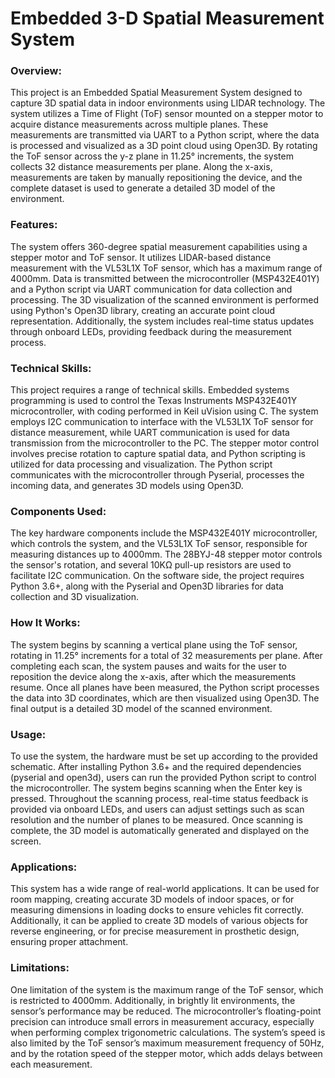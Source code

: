 # Embedded 3-D Spatial Measurement System 
### Overview:
This project is an Embedded Spatial Measurement System designed to capture 3D spatial data in indoor environments using LIDAR technology. The system utilizes a Time of Flight (ToF) sensor mounted on a stepper motor to acquire distance measurements across multiple planes. These measurements are transmitted via UART to a Python script, where the data is processed and visualized as a 3D point cloud using Open3D. By rotating the ToF sensor across the y-z plane in 11.25° increments, the system collects 32 distance measurements per plane. Along the x-axis, measurements are taken by manually repositioning the device, and the complete dataset is used to generate a detailed 3D model of the environment.

### Features:
The system offers 360-degree spatial measurement capabilities using a stepper motor and ToF sensor. It utilizes LIDAR-based distance measurement with the VL53L1X ToF sensor, which has a maximum range of 4000mm. Data is transmitted between the microcontroller (MSP432E401Y) and a Python script via UART communication for data collection and processing. The 3D visualization of the scanned environment is performed using Python's Open3D library, creating an accurate point cloud representation. Additionally, the system includes real-time status updates through onboard LEDs, providing feedback during the measurement process.

### Technical Skills:
This project requires a range of technical skills. Embedded systems programming is used to control the Texas Instruments MSP432E401Y microcontroller, with coding performed in Keil uVision using C. The system employs I2C communication to interface with the VL53L1X ToF sensor for distance measurement, while UART communication is used for data transmission from the microcontroller to the PC. The stepper motor control involves precise rotation to capture spatial data, and Python scripting is utilized for data processing and visualization. The Python script communicates with the microcontroller through Pyserial, processes the incoming data, and generates 3D models using Open3D.

### Components Used:
The key hardware components include the MSP432E401Y microcontroller, which controls the system, and the VL53L1X ToF sensor, responsible for measuring distances up to 4000mm. The 28BYJ-48 stepper motor controls the sensor's rotation, and several 10KΩ pull-up resistors are used to facilitate I2C communication. On the software side, the project requires Python 3.6+, along with the Pyserial and Open3D libraries for data collection and 3D visualization.

### How It Works:
The system begins by scanning a vertical plane using the ToF sensor, rotating in 11.25° increments for a total of 32 measurements per plane. After completing each scan, the system pauses and waits for the user to reposition the device along the x-axis, after which the measurements resume. Once all planes have been measured, the Python script processes the data into 3D coordinates, which are then visualized using Open3D. The final output is a detailed 3D model of the scanned environment.

### Usage:
To use the system, the hardware must be set up according to the provided schematic. After installing Python 3.6+ and the required dependencies (pyserial and open3d), users can run the provided Python script to control the microcontroller. The system begins scanning when the Enter key is pressed. Throughout the scanning process, real-time status feedback is provided via onboard LEDs, and users can adjust settings such as scan resolution and the number of planes to be measured. Once scanning is complete, the 3D model is automatically generated and displayed on the screen.

### Applications:
This system has a wide range of real-world applications. It can be used for room mapping, creating accurate 3D models of indoor spaces, or for measuring dimensions in loading docks to ensure vehicles fit correctly. Additionally, it can be applied to create 3D models of various objects for reverse engineering, or for precise measurement in prosthetic design, ensuring proper attachment.

### Limitations:
One limitation of the system is the maximum range of the ToF sensor, which is restricted to 4000mm. Additionally, in brightly lit environments, the sensor’s performance may be reduced. The microcontroller’s floating-point precision can introduce small errors in measurement accuracy, especially when performing complex trigonometric calculations. The system’s speed is also limited by the ToF sensor’s maximum measurement frequency of 50Hz, and by the rotation speed of the stepper motor, which adds delays between each measurement.
